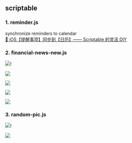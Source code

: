 ## scriptable

### 1. reminder.js

synchronize reminders to calendar  
[ :link: iOS【提醒事项】同步到【日历】—— Scriptable 的灵活 DIY ](https://www.bilibili.com/video/BV1dK4y1d7xT?share_source=copy_web)

### 2. financial-news-new.js

![](https://cdn.jsdelivr.net/gh/tienouc/blog-img/202110031507708.png)!
[](https://cdn.jsdelivr.net/gh/tienouc/blog-img/202110031507486.png)

![](https://cdn.jsdelivr.net/gh/tienouc/blog-img/202110021412465.png)

![](https://cdn.jsdelivr.net/gh/tienouc/blog-img/202110021415826.png)

![](https://cdn.jsdelivr.net/gh/tienouc/blog-img/202110021415375.png)

![](https://cdn.jsdelivr.net/gh/tienouc/blog-img/202110021415752.png)

### 3. random-pic.js

![](https://cdn.jsdelivr.net/gh/tienouc/blog-img/202110021522918.png)!
[](https://cdn.jsdelivr.net/gh/tienouc/blog-img/202110021522942.png)

![](https://cdn.jsdelivr.net/gh/tienouc/blog-img/202110021628018.png)
